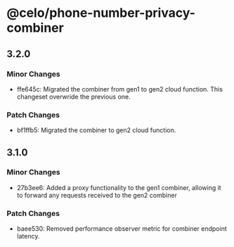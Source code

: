 # @celo/phone-number-privacy-combiner

## 3.2.0

### Minor Changes

- ffe645c: Migrated the combiner from gen1 to gen2 cloud function. This changeset overwride the previous one.

### Patch Changes

- bf1ffb5: Migrated the combiner to gen2 cloud function.

## 3.1.0

### Minor Changes

- 27b3ee6: Added a proxy functionality to the gen1 combiner, allowing it to forward any requests received to the gen2 combiner

### Patch Changes

- baee530: Removed performance observer metric for combiner endpoint latency.
